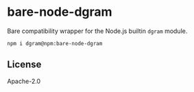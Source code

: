 # bare-node-dgram

Bare compatibility wrapper for the Node.js builtin `dgram` module.

```
npm i dgram@npm:bare-node-dgram
```

## License

Apache-2.0
